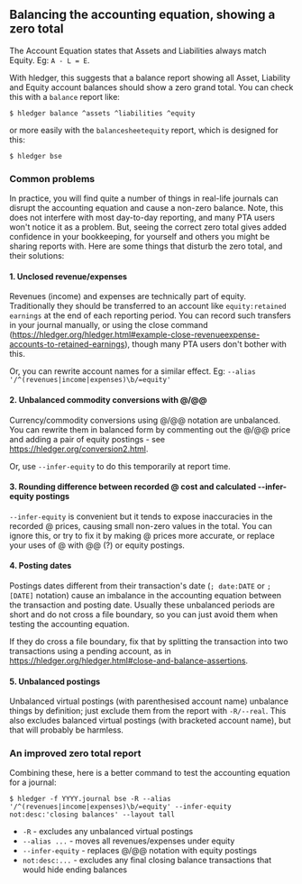 ## Balancing the accounting equation, showing a zero total

The Account Equation states that Assets and Liabilities always match Equity. Eg: `A - L = E`. 

With hledger, this suggests that a balance report showing all Asset, Liability and Equity account balances should show a zero grand total. You can check this with a `balance` report like:

```cli
$ hledger balance ^assets ^liabilities ^equity
```

or more easily with the `balancesheetequity` report, which is designed for this:

```cli
$ hledger bse
```

### Common problems
In practice, you will find quite a number of things in real-life journals can disrupt the accounting equation and cause a non-zero balance. Note, this does not interfere with most day-to-day reporting, and many PTA users won't notice it as a problem. But, seeing the correct zero total gives added confidence in your bookkeeping, for yourself and others you might be sharing reports with.  Here are some things that disturb the zero total, and their solutions:

#### 1. Unclosed revenue/expenses
Revenues (income) and expenses are technically part of equity. Traditionally they should be transferred to an account like `equity:retained earnings` at the end of each reporting period. You can record such transfers in your journal manually, or using the close command (https://hledger.org/hledger.html#example-close-revenueexpense-accounts-to-retained-earnings), though many PTA users don't bother with this. 

Or, you can rewrite account names for a similar effect. Eg:
`--alias '/^(revenues|income|expenses)\b/=equity'`

#### 2. Unbalanced commodity conversions with @/@@
Currency/commodity conversions using @/@@ notation are unbalanced. You can rewrite them in balanced form by commenting out the @/@@ price and adding a pair of equity postings - see https://hledger.org/conversion2.html. 

Or, use `--infer-equity` to do this temporarily at report time. 

#### 3. Rounding difference between recorded @ cost and calculated --infer-equity postings
`--infer-equity` is convenient but it tends to expose inaccuracies in the recorded @ prices, causing small non-zero values in the total. You can ignore this, or try to fix it by making @ prices more accurate, or replace your uses of @ with @@ (?) or equity postings.

#### 4. Posting dates
Postings dates different from their transaction's date (`; date:DATE` or `; [DATE]` notation) cause an imbalance in the accounting equation between the transaction and posting date. Usually these unbalanced periods are short and do not cross a file boundary, so you can just avoid them when testing the accounting equation. 

If they do cross a file boundary, fix that by splitting the transaction into two transactions using a pending account, as in https://hledger.org/hledger.html#close-and-balance-assertions.

#### 5. Unbalanced postings
Unbalanced virtual postings (with parenthesised account name) unbalance things by definition; just exclude them from the report with `-R/--real`. This also excludes balanced virtual postings (with bracketed account name), but that will probably be harmless.

### An improved zero total report
Combining these, here is a better command to test the accounting equation for a journal: 

```cli
$ hledger -f YYYY.journal bse -R --alias '/^(revenues|income|expenses)\b/=equity' --infer-equity not:desc:'closing balances' --layout tall
```

- `-R` - excludes any unbalanced virtual postings
- `--alias ...` - moves all revenues/expenses under equity
- `--infer-equity` - replaces @/@@ notation with equity postings
- `not:desc:...` - excludes any final closing balance transactions that would hide ending balances


